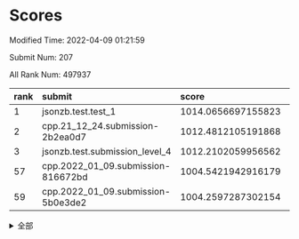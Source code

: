 # Scores

Modified Time: 2022-04-09 01:21:59

Submit Num: 207

All Rank Num: 497937

| rank |               submit               |       score        |       sigma        | pk_num |
| :--- | :--------------------------------- | :----------------- | :----------------- | :----- |
| 1    | jsonzb.test.test_1                 | 1014.0656697155823 | 0.8550592687034095 | 9622   |
| 2    | cpp.21_12_24.submission-2b2ea0d7   | 1012.4812105191868 | 0.799796762421571  | 9624   |
| 3    | jsonzb.test.submission_level_4     | 1012.2102059956562 | 0.7857664933209711 | 9621   |
| 57   | cpp.2022_01_09.submission-816672bd | 1004.5421942916179 | 0.7276019322298619 | 9621   |
| 59   | cpp.2022_01_09.submission-5b0e3de2 | 1004.2597287302154 | 0.723592843901796  | 9621   |


<details>
<summary>全部</summary>

| rank |                 submit                 |       score        |       sigma        | pk_num |
| :--- | :------------------------------------- | :----------------- | :----------------- | :----- |
| 1    | jsonzb.test.test_1                     | 1014.0656697155823 | 0.8550592687034095 | 9622   |
| 2    | cpp.21_12_24.submission-2b2ea0d7       | 1012.4812105191868 | 0.799796762421571  | 9624   |
| 3    | jsonzb.test.submission_level_4         | 1012.2102059956562 | 0.7857664933209711 | 9621   |
| 4    | gobigger.level_3.submission_level_3_27 | 1011.9897098160114 | 0.7698629648826374 | 9623   |
| 5    | gobigger.level_3.submission_level_3_36 | 1011.399045134407  | 0.7876028576562949 | 9618   |
| 6    | gobigger.level_3.submission_level_3_29 | 1011.2843023166571 | 0.7737659493215647 | 9626   |
| 7    | gobigger.level_3.submission_level_3_46 | 1011.185099051151  | 0.7740896941767184 | 9623   |
| 8    | gobigger.level_3.submission_level_3_37 | 1010.8518659165379 | 0.7904281919448397 | 9626   |
| 9    | gobigger.level_3.submission_level_3_44 | 1010.6992498485943 | 0.7680852589535445 | 9624   |
| 10   | gobigger.level_3.submission_level_3_47 | 1010.6544006565287 | 0.7864599861813777 | 9620   |
| 11   | gobigger.level_3.submission_level_3_41 | 1010.6336981694308 | 0.7479431000831545 | 9622   |
| 12   | gobigger.level_3.submission_level_3_45 | 1010.6195586391301 | 0.7453443717810793 | 9621   |
| 13   | gobigger.level_3.submission_level_3_1  | 1010.5241057544459 | 0.7874145457929794 | 9626   |
| 14   | gobigger.level_3.submission_level_3_16 | 1010.4826377337022 | 0.7799990737779938 | 9621   |
| 15   | gobigger.level_3.submission_level_3_42 | 1010.459435971029  | 0.7631567910373145 | 9625   |
| 16   | gobigger.level_3.submission_level_3_30 | 1010.4330955224159 | 0.7524139796158984 | 9625   |
| 17   | gobigger.level_3.submission_level_3_2  | 1010.4097929868256 | 0.7669329108856288 | 9620   |
| 18   | gobigger.level_3.submission_level_3_9  | 1010.369045794202  | 0.7682190540038288 | 9620   |
| 19   | gobigger.level_3.submission_level_3_19 | 1010.3163245334651 | 0.7686819158685584 | 9619   |
| 20   | gobigger.level_3.submission_level_3_5  | 1010.2943939173222 | 0.767900501209629  | 9618   |
| 21   | gobigger.level_3.submission_level_3_49 | 1010.2748565813695 | 0.7447633882440903 | 9629   |
| 22   | gobigger.level_3.submission_level_3_10 | 1010.1487492126339 | 0.7576855417641317 | 9627   |
| 23   | gobigger.level_3.submission_level_3_34 | 1010.1090509153717 | 0.7586294444049494 | 9623   |
| 24   | gobigger.level_3.submission_level_3_3  | 1010.1073950840906 | 0.7502588184456621 | 9625   |
| 25   | gobigger.level_3.submission_level_3_23 | 1010.0375500086617 | 0.7552309124673329 | 9619   |
| 26   | gobigger.level_3.submission_level_3_12 | 1010.0266900205088 | 0.7747507490035603 | 9616   |
| 27   | gobigger.level_3.submission_level_3_43 | 1009.9767401099031 | 0.7443049763838686 | 9624   |
| 28   | gobigger.level_3.submission_level_3_15 | 1009.9319784983362 | 0.7662190557877103 | 9624   |
| 29   | gobigger.level_3.submission_level_3_26 | 1009.8985436663847 | 0.762340854278801  | 9624   |
| 30   | gobigger.level_3.submission_level_3_8  | 1009.8498877024746 | 0.7543715979820216 | 9628   |
| 31   | gobigger.level_3.submission_level_3_14 | 1009.8362800732389 | 0.7581149872346906 | 9618   |
| 32   | gobigger.level_3.submission_level_3_17 | 1009.7117573717642 | 0.7504787614094978 | 9622   |
| 33   | gobigger.level_3.submission_level_3_18 | 1009.6681085332085 | 0.7607739723424658 | 9620   |
| 34   | gobigger.level_3.submission_level_3_11 | 1009.6528913603262 | 0.7580238209849156 | 9617   |
| 35   | gobigger.level_3.submission_level_3_35 | 1009.6317925966921 | 0.7576598173522353 | 9618   |
| 36   | gobigger.level_3.submission_level_3_25 | 1009.5755982781733 | 0.7511174575211818 | 9624   |
| 37   | gobigger.level_3.submission_level_3_28 | 1009.5190098065594 | 0.7533471478547358 | 9619   |
| 38   | gobigger.level_3.submission_level_3_7  | 1009.4808805311662 | 0.7532231276779319 | 9623   |
| 39   | gobigger.level_3.submission_level_3_6  | 1009.3542515954861 | 0.7545191201110528 | 9626   |
| 40   | gobigger.level_3.submission_level_3_33 | 1009.3512866653006 | 0.7609824623483958 | 9620   |
| 41   | gobigger.level_3.submission_level_3_40 | 1009.2783269597984 | 0.7639893272136865 | 9622   |
| 42   | gobigger.level_3.submission_level_3_13 | 1009.2439383231031 | 0.7490612837883429 | 9624   |
| 43   | gobigger.level_3.submission_level_3_21 | 1009.1601555534485 | 0.7306097092479333 | 9622   |
| 44   | gobigger.level_3.submission_level_3_22 | 1009.1442301642193 | 0.7405471794395259 | 9619   |
| 45   | gobigger.level_3.submission_level_3_4  | 1009.092623438023  | 0.7552718778567897 | 9623   |
| 46   | gobigger.level_3.submission_level_3_38 | 1009.0736776214756 | 0.766402021195532  | 9622   |
| 47   | gobigger.level_3.submission_level_3_24 | 1009.0556648073849 | 0.7441091704223233 | 9624   |
| 48   | gobigger.level_3.submission_level_3_39 | 1009.0420428902453 | 0.7593132045681171 | 9625   |
| 49   | gobigger.level_3.submission_level_3_48 | 1009.0305342468989 | 0.7318698535945043 | 9620   |
| 50   | gobigger.level_3.submission_level_3_20 | 1008.977557073851  | 0.7362612070439984 | 9618   |
| 51   | gobigger.level_3.submission_level_3_32 | 1008.8064626307234 | 0.7250963349497216 | 9626   |
| 52   | gobigger.level_3.submission_level_3_0  | 1008.3994210662506 | 0.7373185854911214 | 9623   |
| 53   | gobigger.level_3.submission_level_3_31 | 1008.202755962121  | 0.7572388844204283 | 9627   |
| 54   | gobigger.level_1.submission_level_1_22 | 1004.7851745821082 | 0.723311405236362  | 9622   |
| 55   | gobigger.level_1.submission_level_1_17 | 1004.6701606597011 | 0.7096262643656754 | 9621   |
| 56   | gobigger.level_1.submission_level_1_47 | 1004.6000737691202 | 0.7280096327419445 | 9623   |
| 57   | cpp.2022_01_09.submission-816672bd     | 1004.5421942916179 | 0.7276019322298619 | 9621   |
| 58   | gobigger.level_1.submission_level_1_19 | 1004.2600891034584 | 0.706850096567934  | 9628   |
| 59   | cpp.2022_01_09.submission-5b0e3de2     | 1004.2597287302154 | 0.723592843901796  | 9621   |
| 60   | gobigger.level_1.submission_level_1_31 | 1004.1537177281192 | 0.7204597128609131 | 9621   |
| 61   | gobigger.level_1.submission_level_1_45 | 1004.1518962162513 | 0.7131397084719308 | 9620   |
| 62   | gobigger.level_1.submission_level_1_38 | 1004.0971062105086 | 0.7129490399885372 | 9622   |
| 63   | gobigger.level_1.submission_level_1_4  | 1004.0074238073498 | 0.7163372815579484 | 9620   |
| 64   | gobigger.level_1.submission_level_1_2  | 1003.849608235686  | 0.7415254066348725 | 9622   |
| 65   | gobigger.level_1.submission_level_1_37 | 1003.8444241005476 | 0.7157894304078761 | 9626   |
| 66   | gobigger.level_1.submission_level_1_32 | 1003.8260358476485 | 0.7210935048828967 | 9618   |
| 67   | gobigger.level_1.submission_level_1_28 | 1003.8130556327468 | 0.7244375644658456 | 9625   |
| 68   | gobigger.level_1.submission_level_1_0  | 1003.8034490014763 | 0.7251309099058926 | 9622   |
| 69   | gobigger.level_1.submission_level_1_11 | 1003.7705593440429 | 0.7181938310848748 | 9620   |
| 70   | gobigger.level_1.submission_level_1_35 | 1003.6248129973371 | 0.7214680621237746 | 9625   |
| 71   | gobigger.level_1.submission_level_1_29 | 1003.6121223881362 | 0.72039755674687   | 9620   |
| 72   | gobigger.level_1.submission_level_1_34 | 1003.5268239800689 | 0.702326420108287  | 9623   |
| 73   | gobigger.level_1.submission_level_1_41 | 1003.525521269308  | 0.71668165096643   | 9621   |
| 74   | gobigger.level_1.submission_level_1_40 | 1003.5021831606374 | 0.7239222770835234 | 9619   |
| 75   | gobigger.level_1.submission_level_1_7  | 1003.4885342744623 | 0.7201921777197474 | 9617   |
| 76   | gobigger.level_1.submission_level_1_46 | 1003.4368808151522 | 0.7162506156856807 | 9625   |
| 77   | gobigger.level_1.submission_level_1_10 | 1003.423946107006  | 0.7062099513752517 | 9623   |
| 78   | gobigger.level_1.submission_level_1_39 | 1003.4149653444808 | 0.7051330692000587 | 9623   |
| 79   | gobigger.level_1.submission_level_1_49 | 1003.4094728824346 | 0.7213099540198767 | 9611   |
| 80   | gobigger.level_1.submission_level_1_15 | 1003.3933364843525 | 0.7133765183062606 | 9621   |
| 81   | gobigger.level_1.submission_level_1_23 | 1003.3875695260978 | 0.7210413837429148 | 9623   |
| 82   | gobigger.level_1.submission_level_1_8  | 1003.3181961012283 | 0.7144010298763316 | 9621   |
| 83   | gobigger.level_1.submission_level_1_30 | 1003.3144717908535 | 0.7160511383010215 | 9624   |
| 84   | gobigger.level_1.submission_level_1_12 | 1003.1949109879513 | 0.7121802697157971 | 9620   |
| 85   | gobigger.level_1.submission_level_1_20 | 1003.183783987332  | 0.7274350535109805 | 9622   |
| 86   | gobigger.level_1.submission_level_1_1  | 1003.1742315205933 | 0.7117669152401749 | 9624   |
| 87   | gobigger.level_1.submission_level_1_48 | 1003.1440994357546 | 0.7182460483472798 | 9623   |
| 88   | gobigger.level_1.submission_level_1_9  | 1003.1440665415245 | 0.7142068518547209 | 9617   |
| 89   | gobigger.level_1.submission_level_1_36 | 1002.9857389356475 | 0.7116745176968544 | 9622   |
| 90   | gobigger.level_1.submission_level_1_25 | 1002.9706417978765 | 0.7102119148046979 | 9620   |
| 91   | gobigger.level_1.submission_level_1_14 | 1002.9471888349909 | 0.7147472346708954 | 9622   |
| 92   | gobigger.level_1.submission_level_1_16 | 1002.856753453199  | 0.7105482009417827 | 9624   |
| 93   | gobigger.level_1.submission_level_1_6  | 1002.8026601971616 | 0.7046109475674676 | 9622   |
| 94   | gobigger.level_1.submission_level_1_26 | 1002.7312089545395 | 0.7042459355762632 | 9626   |
| 95   | gobigger.level_1.submission_level_1_42 | 1002.6739251708021 | 0.7113157639621401 | 9621   |
| 96   | gobigger.level_1.submission_level_1_44 | 1002.5473620671828 | 0.7137773383676527 | 9622   |
| 97   | gobigger.level_1.submission_level_1_43 | 1002.5147047500252 | 0.7060264526974063 | 9619   |
| 98   | gobigger.level_1.submission_level_1_27 | 1002.4977475332715 | 0.7183048452381144 | 9621   |
| 99   | gobigger.level_1.submission_level_1_33 | 1002.4481519852388 | 0.712385958397128  | 9619   |
| 100  | gobigger.level_1.submission_level_1_3  | 1002.3067279827332 | 0.702035696310868  | 9620   |
| 101  | gobigger.level_1.submission_level_1_18 | 1002.2530574656174 | 0.7093056539738437 | 9615   |
| 102  | gobigger.level_1.submission_level_1_21 | 1002.2343396527019 | 0.7155654089569127 | 9623   |
| 103  | gobigger.level_1.submission_level_1_5  | 1001.8988666202359 | 0.7134425306925983 | 9625   |
| 104  | gobigger.level_1.submission_level_1_13 | 1001.7858616645063 | 0.713628677857047  | 9620   |
| 105  | gobigger.level_1.submission_level_1_24 | 1001.6560184155306 | 0.7178901890354172 | 9617   |
| 106  | gobigger.random.submission_random_4    | 997.0506719762292  | 0.7047361119163364 | 9621   |
| 107  | gobigger.random.submission_random_35   | 997.0081616022078  | 0.7125322563701284 | 9621   |
| 108  | gobigger.random.submission_random_17   | 996.9966205798424  | 0.7098411508946628 | 9624   |
| 109  | gobigger.random.submission_random_32   | 996.9884689359521  | 0.7029796914331654 | 9626   |
| 110  | gobigger.random.submission_random_47   | 996.9479650658948  | 0.7007518740764286 | 9621   |
| 111  | gobigger.random.submission_random_26   | 996.9344741876465  | 0.6891663197342427 | 9624   |
| 112  | gobigger.random.submission_random_3    | 996.8701265691736  | 0.7134839020729998 | 9624   |
| 113  | gobigger.random.submission_random_22   | 996.8453652889882  | 0.7060346461675578 | 9621   |
| 114  | gobigger.random.submission_random_34   | 996.8430378935615  | 0.7030524967662973 | 9627   |
| 115  | gobigger.random.submission_random_42   | 996.7664128625728  | 0.7122780291245903 | 9624   |
| 116  | gobigger.random.submission_random_13   | 996.596248375227   | 0.7124958880209742 | 9620   |
| 117  | gobigger.random.submission_random_10   | 996.5708588733706  | 0.709130062837315  | 9625   |
| 118  | gobigger.random.submission_random_31   | 996.5589231490169  | 0.7290349082679372 | 9624   |
| 119  | gobigger.random.submission_random_1    | 996.5548363946194  | 0.69997887084532   | 9626   |
| 120  | gobigger.random.submission_random_46   | 996.5468742718837  | 0.7117499968720834 | 9622   |
| 121  | gobigger.random.submission_random_25   | 996.5244021680144  | 0.7153015361869762 | 9623   |
| 122  | gobigger.random.submission_random_14   | 996.5073828336964  | 0.7089816203067204 | 9618   |
| 123  | gobigger.random.submission_random_41   | 996.3805064402834  | 0.7032057541262912 | 9623   |
| 124  | gobigger.random.submission_random_23   | 996.3184175740384  | 0.6988360627790473 | 9622   |
| 125  | gobigger.random.submission_random_28   | 996.2693660583523  | 0.7104377040025328 | 9624   |
| 126  | gobigger.random.submission_random_30   | 996.2476623895692  | 0.7201986708213052 | 9626   |
| 127  | gobigger.random.submission_random_49   | 996.2338535995677  | 0.7175631294473684 | 9619   |
| 128  | gobigger.random.submission_random_39   | 996.2258043232226  | 0.7257875745413049 | 9618   |
| 129  | gobigger.random.submission_random_37   | 996.1947839213365  | 0.7184580244741933 | 9625   |
| 130  | gobigger.random.submission_random_29   | 996.1881446028952  | 0.7031458394867741 | 9622   |
| 131  | gobigger.random.submission_random_44   | 996.135489090144   | 0.7081451765119106 | 9618   |
| 132  | gobigger.random.submission_random_11   | 996.0858982188281  | 0.7177389527047325 | 9624   |
| 133  | gobigger.random.submission_random_5    | 995.9847897022221  | 0.7019766178039273 | 9620   |
| 134  | gobigger.random.submission_random_2    | 995.9500775731333  | 0.7051341892933956 | 9617   |
| 135  | gobigger.random.submission_random_9    | 995.9479165669293  | 0.7297498281454191 | 9621   |
| 136  | gobigger.random.submission_random_43   | 995.9467770271684  | 0.7110807624962702 | 9619   |
| 137  | gobigger.random.submission_random_40   | 995.9462506800404  | 0.7103480797493512 | 9618   |
| 138  | gobigger.random.submission_random_48   | 995.9134057900394  | 0.7003358030567346 | 9623   |
| 139  | gobigger.random.submission_random_8    | 995.6917264192205  | 0.7167607714437828 | 9619   |
| 140  | gobigger.random.submission_random_7    | 995.6666536343662  | 0.7210238233911037 | 9622   |
| 141  | gobigger.random.submission_random_15   | 995.6095339794842  | 0.7056206593674907 | 9622   |
| 142  | gobigger.random.submission_random_6    | 995.6014472674871  | 0.7041284792542227 | 9621   |
| 143  | gobigger.random.submission_random_0    | 995.4814695778205  | 0.7130466691418613 | 9623   |
| 144  | gobigger.random.submission_random_20   | 995.4145398255939  | 0.7129080753865401 | 9622   |
| 145  | gobigger.random.submission_random_16   | 995.3784596093031  | 0.698132022466745  | 9624   |
| 146  | gobigger.random.submission_random_36   | 995.3597984043838  | 0.7108252630229697 | 9619   |
| 147  | gobigger.random.submission_random_18   | 995.3339795224756  | 0.7061632479279676 | 9624   |
| 148  | gobigger.random.submission_random_24   | 995.275504782419   | 0.7074757908421792 | 9620   |
| 149  | gobigger.random.submission_random_19   | 995.2534695098575  | 0.7094568114381506 | 9624   |
| 150  | gobigger.random.submission_random_12   | 995.1852030679325  | 0.721169305108256  | 9619   |
| 151  | gobigger.random.submission_random_27   | 995.1530258890992  | 0.7090459243822886 | 9621   |
| 152  | gobigger.random.submission_random_38   | 995.0978145546685  | 0.7085678149311911 | 9623   |
| 153  | gobigger.level_2.submission_level_2_3  | 994.9252220655552  | 0.7271989320995417 | 9622   |
| 154  | gobigger.random.submission_random_33   | 994.8113328371105  | 0.71426176566883   | 9622   |
| 155  | gobigger.random.submission_random_21   | 994.7929629404182  | 0.722910705785119  | 9627   |
| 156  | gobigger.random.submission_random_45   | 994.7155082087091  | 0.7145291491694477 | 9625   |
| 157  | gobigger.level_2.submission_level_2_16 | 994.4297319821179  | 0.7236341678918963 | 9621   |
| 158  | gobigger.level_2.submission_level_2_44 | 993.9288581302342  | 0.7334457915461937 | 9622   |
| 159  | gobigger.level_2.submission_level_2_18 | 993.6516462290879  | 0.7403869351700163 | 9622   |
| 160  | gobigger.level_2.submission_level_2_20 | 993.6362315753281  | 0.7257637153812886 | 9624   |
| 161  | gobigger.level_2.submission_level_2_24 | 993.6259091253215  | 0.7312265251295216 | 9621   |
| 162  | gobigger.level_2.submission_level_2_9  | 993.2860261008005  | 0.7333725453901223 | 9621   |
| 163  | gobigger.level_2.submission_level_2_12 | 993.203728985169   | 0.7492294311297857 | 9621   |
| 164  | gobigger.level_2.submission_level_2_4  | 993.1988549030622  | 0.7343362755609576 | 9622   |
| 165  | gobigger.level_2.submission_level_2_31 | 993.1874804779778  | 0.7556812168174563 | 9620   |
| 166  | gobigger.level_2.submission_level_2_0  | 993.1154114755817  | 0.7346832153549253 | 9615   |
| 167  | gobigger.level_2.submission_level_2_7  | 993.0206995771534  | 0.7361056097403721 | 9620   |
| 168  | gobigger.level_2.submission_level_2_39 | 992.9412140049371  | 0.7449768769562928 | 9623   |
| 169  | gobigger.level_2.submission_level_2_19 | 992.9002169189285  | 0.7367743600026565 | 9621   |
| 170  | gobigger.level_2.submission_level_2_42 | 992.8024765837451  | 0.7415023227203503 | 9621   |
| 171  | gobigger.level_2.submission_level_2_33 | 992.7959039365462  | 0.7249222634788115 | 9625   |
| 172  | gobigger.level_2.submission_level_2_29 | 992.5714780690166  | 0.7427046318204774 | 9616   |
| 173  | gobigger.level_2.submission_level_2_6  | 992.372877377236   | 0.7483409392147254 | 9620   |
| 174  | gobigger.level_2.submission_level_2_17 | 992.331656016639   | 0.7398915066070436 | 9618   |
| 175  | gobigger.level_2.submission_level_2_1  | 992.2448937166707  | 0.7368868123521409 | 9621   |
| 176  | gobigger.level_2.submission_level_2_36 | 992.2388640358386  | 0.7391632256399386 | 9617   |
| 177  | gobigger.level_2.submission_level_2_25 | 992.2296156618017  | 0.7368747835341456 | 9627   |
| 178  | gobigger.level_2.submission_level_2_45 | 992.1927350982951  | 0.7488287856453257 | 9623   |
| 179  | gobigger.level_2.submission_level_2_27 | 992.1817038113691  | 0.7449457225989335 | 9623   |
| 180  | gobigger.level_2.submission_level_2_21 | 992.1220226426125  | 0.7288743680420555 | 9619   |
| 181  | gobigger.level_2.submission_level_2_23 | 992.0958672631155  | 0.7527929544810412 | 9625   |
| 182  | gobigger.level_2.submission_level_2_10 | 992.0557069518029  | 0.752840032037195  | 9626   |
| 183  | gobigger.level_2.submission_level_2_32 | 991.9845531994953  | 0.749685343317016  | 9625   |
| 184  | gobigger.level_2.submission_level_2_5  | 991.9678537928111  | 0.7470952130516788 | 9627   |
| 185  | gobigger.level_2.submission_level_2_34 | 991.9426629909799  | 0.7358053976837289 | 9621   |
| 186  | gobigger.level_2.submission_level_2_48 | 991.9366442300847  | 0.7675563070448119 | 9616   |
| 187  | gobigger.level_2.submission_level_2_47 | 991.9176311557311  | 0.740386031155397  | 9626   |
| 188  | gobigger.level_2.submission_level_2_22 | 991.9032635977046  | 0.7602658310875785 | 9621   |
| 189  | gobigger.level_2.submission_level_2_15 | 991.8700609796197  | 0.7523687750814734 | 9625   |
| 190  | gobigger.level_2.submission_level_2_43 | 991.6771415642744  | 0.7487828581697861 | 9623   |
| 191  | gobigger.level_2.submission_level_2_26 | 991.5297456277189  | 0.7424680277974848 | 9623   |
| 192  | gobigger.level_2.submission_level_2_41 | 991.511503162959   | 0.749834192946727  | 9626   |
| 193  | gobigger.level_2.submission_level_2_8  | 991.5096017841533  | 0.7416752910345359 | 9622   |
| 194  | gobigger.level_2.submission_level_2_2  | 991.4399887920845  | 0.7472250239340981 | 9621   |
| 195  | gobigger.level_2.submission_level_2_30 | 991.4211221819604  | 0.7503200091711353 | 9624   |
| 196  | gobigger.level_2.submission_level_2_13 | 991.4171761595123  | 0.7411923689490437 | 9619   |
| 197  | gobigger.level_2.submission_level_2_40 | 991.3549226964814  | 0.7792786444426093 | 9624   |
| 198  | gobigger.level_2.submission_level_2_35 | 991.3391123271946  | 0.7558923090787683 | 9623   |
| 199  | gobigger.level_2.submission_level_2_37 | 991.2878597754355  | 0.7582121994170897 | 9621   |
| 200  | gobigger.level_2.submission_level_2_38 | 991.281003486626   | 0.7679957047592021 | 9623   |
| 201  | gobigger.level_2.submission_level_2_46 | 991.20260338728    | 0.7655402467437804 | 9619   |
| 202  | gobigger.level_2.submission_level_2_28 | 991.1661860213997  | 0.762403309813034  | 9620   |
| 203  | gobigger.level_2.submission_level_2_49 | 990.9473009859322  | 0.7473413196440437 | 9624   |
| 204  | gobigger.level_2.submission_level_2_14 | 990.8576664001439  | 0.7486923861330019 | 9626   |
| 205  | gobigger.level_2.submission_level_2_11 | 990.7786456989692  | 0.7469928429323741 | 9622   |
| 206  | gobigger.none.submission_none_0        | 976.4064519949144  | 1.4108804891520372 | 9623   |
| 207  | gobigger.none.submission_none_1        | 976.0967010948965  | 1.4174718831341326 | 9627   |

</details>